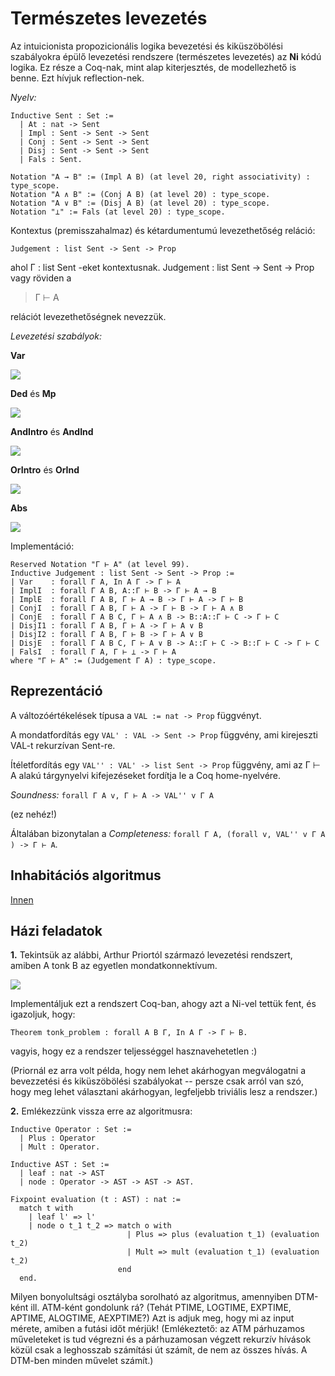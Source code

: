 # Természetes levezetés

Az intuicionista propozicionális logika bevezetési és kiküszöbölési szabályokra épülő levezetési rendszere (természetes levezetés) az **Ni** kódú logika. Ez része a Coq-nak, mint alap kiterjesztés, de modellezhető is benne. Ezt hívjuk reflection-nek.

_Nyelv:_

````coq
Inductive Sent : Set :=
  | At : nat -> Sent
  | Impl : Sent -> Sent -> Sent
  | Conj : Sent -> Sent -> Sent 
  | Disj : Sent -> Sent -> Sent
  | Fals : Sent.  

Notation "A → B" := (Impl A B) (at level 20, right associativity) : type_scope.
Notation "A ∧ B" := (Conj A B) (at level 20) : type_scope.
Notation "A ∨ B" := (Disj A B) (at level 20) : type_scope.
Notation "⊥" := Fals (at level 20) : type_scope.
````

Kontextus (premisszahalmaz) és kétardumentumú levezethetőség reláció:

````coq
Judgement : list Sent -> Sent -> Prop
````

ahol Γ : list Sent -eket kontextusnak. Judgement : list Sent -> Sent -> Prop vagy röviden a 
> Γ ⊢ A  

relációt levezethetőségnek nevezzük.

_Levezetési szabályok:_

**Var**

<img src="https://render.githubusercontent.com/render/math?math=%5Cdfrac%7B%20%5Cquad%5Cquad%20%7D%7B%5CGamma%5Cvdash%20A%7D%5Cquad%5Cquad%5Cquad%5Cquad%20(A%5Cin%20%5CGamma)">

**Ded** és **Mp**

<img src="https://render.githubusercontent.com/render/math?math=%5Cdfrac%7B%5Cbegin%7Bmatrix%7D%5CGamma%5Ccup%5C%7BA%5C%7D%5Cvdash%5BA%5D%5C%5C%5Cvdots%5C%5C%5CGamma%5Ccup%5C%7BA%5C%7D%5Cvdash%20%20B%5Cend%7Bmatrix%7D%20%7D%7B%5CGamma%5Cvdash%20A%5Cto%20B%7D%5Cquad%5Cquad%5Cquad%5Cquad%20%20%5Cdfrac%7B%5CGamma%5Cvdash%20A%5Cto%20B%20%5Cquad%5Cquad%20%5CGamma%5Cvdash%20A%7D%7B%5CGamma%5Cvdash%20B%7D">

**AndIntro** és **AndInd**

<img src="https://render.githubusercontent.com/render/math?math=%5Cdfrac%7B%5CGamma%5Cvdash%20A%5Cquad%5Cquad%5CGamma%5Cvdash%20B%7D%7B%5CGamma%5Cvdash%20A%5Cwedge%20B%7D%5Cquad%5Cquad%5Cquad%5Cquad%20%20%5Cdfrac%7B%5Cbegin%7Bmatrix%7D%20%26%20%5CGamma%5Ccup%5C%7BA%2C%20B%5C%7D%5Cvdash%20%5BA%5D%2C%5BB%5D%20%5C%5C%20%26%20%5Cvdots%20%5C%5C%5CGamma%5Cvdash%20A%5Cwedge%20B%5Cquad%5Cquad%20%26%20%5CGamma%5Ccup%5C%7BA%2C%20B%5C%7D%5Cvdash%20C%20%5Cend%7Bmatrix%7D%7D%7B%5CGamma%5Cvdash%20C%7D">

**OrIntro** és **OrInd**

<img src="https://render.githubusercontent.com/render/math?math=%5Cdfrac%7B%5CGamma%5Cvdash%20A%7D%7B%5CGamma%5Cvdash%20A%5Cvee%20B%7D%5Cquad%5Cdfrac%7B%5CGamma%5Cvdash%20B%7D%7B%5CGamma%5Cvdash%20A%5Cvee%20B%7D%5Cquad%5Cquad%5Cquad%5Cquad%20%5Cdfrac%7B%5Cbegin%7Bmatrix%7D%20%26%20%5CGamma%5Ccup%5C%7BA%5C%7D%5Cvdash%20%5BA%5D%20%26%20%5CGamma%5Ccup%5C%7BB%5C%7D%5Cvdash%20%5BB%5D%20%5C%5C%20%26%20%5Cvdots%20%26%20%5Cvdots%20%5C%5C%0A%5CGamma%5Cvdash%20A%5Cvee%20B%5Cquad%5Cquad%20%26%20%5CGamma%5Ccup%5C%7BA%5C%7D%5Cvdash%20C%20%26%20%5CGamma%5Ccup%5C%7BB%5C%7D%5Cvdash%20C%20%5Cend%7Bmatrix%7D%7D%7B%5CGamma%5Cvdash%20C%7D">

**Abs**

<img src="https://render.githubusercontent.com/render/math?math=%5Cdfrac%7B%5CGamma%5Cvdash%5Cbot%7D%7B%5CGamma%5Cvdash%20A%7D">

Implementáció:

````coq
Reserved Notation "Γ ⊢ A" (at level 99).
Inductive Judgement : list Sent -> Sent -> Prop :=
| Var    : forall Γ A, In A Γ -> Γ ⊢ A
| ImplI  : forall Γ A B, A::Γ ⊢ B -> Γ ⊢ A → B
| ImplE  : forall Γ A B, Γ ⊢ A → B -> Γ ⊢ A -> Γ ⊢ B
| ConjI  : forall Γ A B, Γ ⊢ A -> Γ ⊢ B -> Γ ⊢ A ∧ B
| ConjE  : forall Γ A B C, Γ ⊢ A ∧ B -> B::A::Γ ⊢ C -> Γ ⊢ C
| DisjI1 : forall Γ A B, Γ ⊢ A -> Γ ⊢ A ∨ B
| DisjI2 : forall Γ A B, Γ ⊢ B -> Γ ⊢ A ∨ B
| DisjE  : forall Γ A B C, Γ ⊢ A ∨ B -> A::Γ ⊢ C -> B::Γ ⊢ C -> Γ ⊢ C
| FalsI  : forall Γ A, Γ ⊢ ⊥ -> Γ ⊢ A
where "Γ ⊢ A" := (Judgement Γ A) : type_scope.
````

## Reprezentáció

A változóértékelések típusa a ````VAL := nat -> Prop```` függvényt.

A mondatfordítás egy ````VAL' : VAL -> Sent -> Prop```` függvény, ami kirejeszti VAL-t rekurzívan Sent-re.

Ítéletfordítás egy ````VAL'' : VAL' -> list Sent -> Prop```` függvény, ami az Γ ⊢ A alakú tárgynyelvi kifejezéseket fordítja le a Coq home-nyelvére.

_Soundness:_ ````forall Γ A v, Γ ⊢ A -> VAL'' v Γ A````

(ez nehéz!)

Általában bizonytalan a _Completeness:_ ````forall Γ A, (forall v, VAL'' v Γ A ) -> Γ ⊢ A````.

## Inhabitációs algoritmus

[Innen](forrasok/typ_alg.pdf)

## Házi feladatok

**1.** Tekintsük az alábbi, Arthur Priortól származó levezetési rendszert, amiben A tonk B az egyetlen mondatkonnektívum.

<img src="https://render.githubusercontent.com/render/math?math=%5Cdfrac%7BA%5Cin%20%5CGamma%7D%7B%5CGamma%20%5Cvdash%20A%7D%2C%5Cquad%20%0A%5Cdfrac%7BA%5C%3B%5Cmathrm%7Btonk%7D%5C%3BB%7D%7BA%7D%2C%20%5Cquad%20%0A%5Cdfrac%7BA%5C%3B%5Cmathrm%7Btonk%7D%5C%3BB%7D%7BB%7D%2C%20%5Cquad%0A%5Cdfrac%7BA%7D%7BA%5C%3B%5Cmathrm%7Btonk%7D%5C%3BB%7D%2C%20%5Cquad%0A%5Cdfrac%7BB%7D%7BA%5C%3B%5Cmathrm%7Btonk%7D%5C%3BB%7D">

Implementáljuk ezt a rendszert Coq-ban, ahogy azt a Ni-vel tettük fent, és igazoljuk, hogy: 

````coq
Theorem tonk_problem : forall A B Γ, In A Γ -> Γ ⊢ B.
````

vagyis, hogy ez a rendszer teljességgel hasznavehetetlen :)

(Priornál ez arra volt példa, hogy nem lehet akárhogyan megválogatni a bevezzetési és kiküszöbölési szabályokat -- persze csak arról van szó, hogy meg lehet választani akárhogyan, legfeljebb triviális lesz a rendszer.)

**2.** Emlékezzünk vissza erre az algoritmusra:

````coq
Inductive Operator : Set :=
  | Plus : Operator
  | Mult : Operator.

Inductive AST : Set :=
  | leaf : nat -> AST
  | node : Operator -> AST -> AST -> AST.

Fixpoint evaluation (t : AST) : nat :=
  match t with
    | leaf l' => l'
    | node o t_1 t_2 => match o with
                          | Plus => plus (evaluation t_1) (evaluation t_2)
                          | Mult => mult (evaluation t_1) (evaluation t_2)
                        end
  end.
````

Milyen bonyolultsági osztályba sorolható az algoritmus, amennyiben DTM-ként ill. ATM-ként gondolunk rá? (Tehát PTIME, LOGTIME, EXPTIME, APTIME, ALOGTIME, AEXPTIME?) Azt is adjuk meg, hogy mi az input mérete, amiben a futási időt mérjük! (Emlékeztető: az ATM párhuzamos műveleteket is tud végrezni és a párhuzamosan végzett rekurzív hívások közül csak a leghosszab számítási út számít, de nem az összes hívás. A DTM-ben minden művelet számít.)
